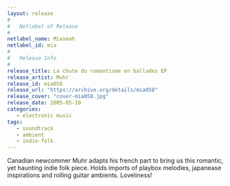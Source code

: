 ```yaml
---
layout: release
#
#   Netlabel of Release
#
netlabel_name: Miasmah
netlabel_id: mia
#
#   Release Info
#
release_title: La chute du romantisme en ballades EP
release_artist: Muhr
release_id: mia058
release_url: "https://archive.org/details/mia058"
release_cover: "cover-mia058.jpg"
release_date: 2005-05-10
categories:
   - electronic music
tags:
   - soundtrack
   - ambient
   - indie-folk
---
```

Canadian newcommer Muhr adapts his french part to bring us this romantic, yet haunting indie folk piece. Holds imports of playbox melodies, japanease inspirations and rolling guitar ambients. Loveliness!
